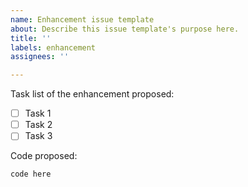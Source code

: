 ```yaml
---
name: Enhancement issue template
about: Describe this issue template's purpose here.
title: ''
labels: enhancement
assignees: ''

---
```


Task list of the enhancement proposed:
- [ ] Task 1
- [ ] Task 2
- [ ] Task 3

Code proposed:
```
code here
```
